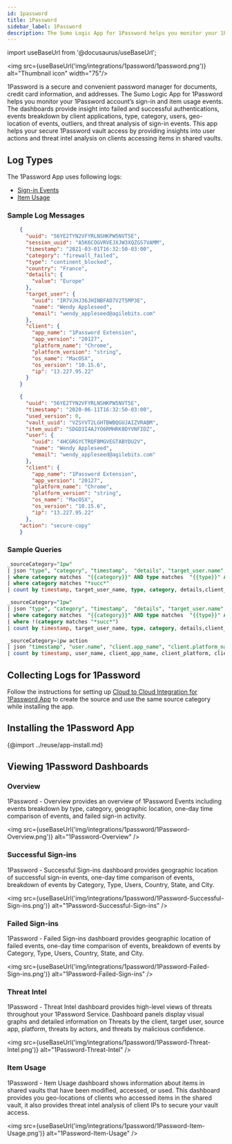 ```yaml
---
id: 1password
title: 1Password
sidebar_label: 1Password
description: The Sumo Logic App for 1Password helps you monitor your 1Password account’s sign-in and item usage events.
---
```


import useBaseUrl from '@docusaurus/useBaseUrl';

<img src={useBaseUrl('img/integrations/1password/1password.png')} alt="Thumbnail icon" width="75"/>

1Password is a secure and convenient password manager for documents, credit card information, and addresses. The Sumo Logic App for 1Password helps you monitor your 1Password account’s sign-in and item usage events. The dashboards provide insight into failed and successful authentications, events breakdown by client applications, type, category, users, geo-location of events, outliers, and threat analysis of sign-in events. This app helps your secure 1Password vault access by providing insights into user actions and threat intel analysis on clients accessing items in shared vaults.

## Log Types  

The 1Password App uses following logs:
* [Sign-in Events](https://support.1password.com/events-api-reference/#signinattemptitems-object)
* [Item Usage](https://support.1password.com/events-api-reference/#itemusage-object)


### Sample Log Messages

```json title="Sign-in attempt Event"
    {
      "uuid": "56YE2TYN2VFYRLNSHKPW5NVT5E",
      "session_uuid": "A5K6COGVRVEJXJW3XQZGS7VAMM",
      "timestamp": "2021-03-01T16:32:50-03:00",
      "category": "firewall_failed",
      "type": "continent_blocked",
      "country": "France",
      "details": {
        "value": "Europe"
      },
      "target_user": {
        "uuid": "IR7VJHJ36JHINBFAD7V2T5MP3E",
        "name": "Wendy Appleseed",
        "email": "wendy_appleseed@agilebits.com"
      },
      "client": {
        "app_name": "1Password Extension",
        "app_version": "20127",
        "platform_name": "Chrome",
        "platform_version": "string",
        "os_name": "MacOSX",
        "os_version": "10.15.6",
        "ip": "13.227.95.22"
      }
    }
```

```json title="Item Usage Event"
    {
      "uuid": "56YE2TYN2VFYRLNSHKPW5NVT5E",
      "timestamp": "2020-06-11T16:32:50-03:00",
      "used_version": 0,
      "vault_uuid": "VZSYVT2LGHTBWBQGUJAIZVRABM",
      "item_uuid": "SDGD3I4AJYO6RMHRK8DYVNFIDZ",
      "user": {
        "uuid": "4HCGRGYCTRQFBMGVEGTABYDU2V",
        "name": "Wendy Appleseed",
        "email": "wendy_appleseed@agilebits.com"
      },
      "client": {
        "app_name": "1Password Extension",
        "app_version": "20127",
        "platform_name": "Chrome",
        "platform_version": "string",
        "os_name": "MacOSX",
        "os_version": "10.15.6",
        "ip": "13.227.95.22"
      },
    "action": "secure-copy"
    }
```


### Sample Queries

```sql title="Successful Sign-in"
_sourceCategory="1pw"
| json "type", "category", "timestamp",  "details", "target_user.name", "target_user.email", "client.app_name", "client.app_version", "client.platform_name", "client.os_name", "client.os_version", "client.ip_address", "location.country", "location.region", "location.city" as type, category, timestamp, details, target_user_name, target_user_email, client_app_name, client_app_version, client_platform, client_os, client_os_version, client_ip, country, region, city
| where category matches  "{{category}}" AND type matches  "{{type}}" AND country matches  "{{country}}" AND city matches  "{{city}}" AND target_user_name matches  "{{target_user_name}}" AND client_app_name matches  "{{client_app_name}}" AND client_platform matches  "{{client_platform}}" AND client_os matches  "{{client_os}}"
| where category matches "*succ*"
| count by timestamp, target_user_name, type, category, details,client_app_name, client_app_version, client_platform, client_os, client_os_version, client_ip, country, region, city
```


```sql title="Failed Sign-in"
_sourceCategory="1pw"
| json "type", "category", "timestamp",  "details", "target_user.name", "target_user.email", "client.app_name", "client.app_version", "client.platform_name", "client.os_name", "client.os_version", "client.ip_address", "location.country", "location.region", "location.city" as type, category, timestamp, details, target_user_name, target_user_email, client_app_name, client_app_version, client_platform, client_os, client_os_version, client_ip, country, region, city
| where category matches  "{{category}}" AND type matches  "{{type}}" AND country matches  "{{country}}" AND city matches  "{{city}}" AND target_user_name matches  "{{target_user_name}}" AND client_app_name matches  "{{client_app_name}}" AND client_platform matches  "{{client_platform}}" AND client_os matches  "{{client_os}}"
| where !(category matches "*succ*")
| count by timestamp, target_user_name, type, category, details,client_app_name, client_app_version, client_platform, client_os, client_os_version, client_ip, country, region, city
```


```sql title="Item Usage"
_sourceCategory=1pw action
| json "timestamp", "user.name", "client.app_name", "client.platform_name", "client.platform_version", "client.os_name", "client.os_version", "client.ip_address", "location.country", "location.region", "location.city", "action", "vault_uuid", "item_uuid" as timestamp, user_name, client_app_name, client_platform, client_platform_version, client_os, client_os_version, client_ip, country, region, city, action, vault_uuid, item_uuid
| count by timestamp, user_name, client_app_name, client_platform, client_platform_version, client_os, client_os_version, client_ip, country, region, city, action, vault_uuid, item_uuid
```

## Collecting Logs for 1Password

Follow the instructions for setting up [Cloud to Cloud Integration for 1Password App](/docs/send-data/hosted-collectors/cloud-to-cloud-integration-framework/1password-source) to create the source and use the same source category while installing the app.

## Installing the 1Password App

{@import ../reuse/app-install.md}

## Viewing 1Password Dashboards

### Overview
1Password - Overview provides an overview of 1Password Events including events breakdown by type, category, geographic location, one-day time comparison of events, and failed sign-in activity.

<img src={useBaseUrl('img/integrations/1password/1Password-Overview.png')} alt="1Password-Overview" />

### Successful Sign-ins
1Password - Successful Sign-ins dashboard provides geographic location of successful sign-in events, one-day time comparison of events, breakdown of events by Category, Type, Users, Country, State, and City.

<img src={useBaseUrl('img/integrations/1password/1Password-Successful-Sign-ins.png')} alt="1Password-Successful-Sign-ins" />

### Failed Sign-ins
1Password - Failed Sign-ins dashboard provides geographic location of failed events, one-day time comparison of events, breakdown of events by Category, Type, Users, Country, State, and City.

<img src={useBaseUrl('img/integrations/1password/1Password-Failed-Sign-ins.png')} alt="1Password-Failed-Sign-ins" />

### Threat Intel
1Password - Threat Intel dashboard provides high-level views of threats throughout your 1Password Service. Dashboard panels display visual graphs and detailed information on Threats by the client, target user, source app, platform, threats by actors, and threats by malicious confidence.

<img src={useBaseUrl('img/integrations/1password/1Password-Threat-Intel.png')} alt="1Password-Threat-Intel" />

### Item Usage
1Password - Item Usage dashboard shows information about items in shared vaults that have been modified, accessed, or used. This dashboard provides you geo-locations of clients who accessed items in the shared vault, it also provides threat intel analysis of client IPs to secure your vault access.

<img src={useBaseUrl('img/integrations/1password/1Password-Item-Usage.png')} alt="1Password-Item-Usage" />
